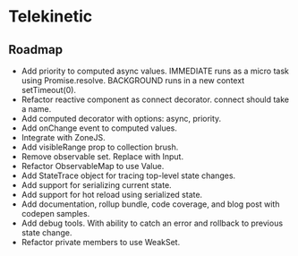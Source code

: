 # Telekinetic

## Roadmap
- Add priority to computed async values. IMMEDIATE runs as a micro task using Promise.resolve. BACKGROUND runs in a new context setTimeout(0).
- Refactor reactive component as connect decorator. connect should take a name.
- Add computed decorator with options: async, priority.
- Add onChange event to computed values.
- Integrate with ZoneJS.
- Add visibleRange prop to collection brush.
- Remove observable set. Replace with Input.
- Refactor ObservableMap to use Value.
- Add StateTrace object for tracing top-level state changes.
- Add support for serializing current state.
- Add support for hot reload using serialized state.
- Add documentation, rollup bundle, code coverage, and blog post with codepen samples.
- Add debug tools. With ability to catch an error and rollback to previous state change.
- Refactor private members to use WeakSet.
